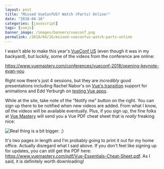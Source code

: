 ```yaml
---
layout: post
title: "Missed VueConfUS? Watch (Parts) Online!"
date: "2018-04-16"
categories: [javascript]
tags: [vuejs]
banner_image: /images/banners/vueconf.png
permalink: /2018/04/16/missed-vueconfus-watch-parts-online
---
```


I wasn't able to make this year's [VueConf US](http://us.vuejs.org/) (even though it was in my backyard), but luckily, some of the videos from the conference are online: 

https://www.vuemastery.com/conferences/vueconf-2018/opening-keynote-evan-you

Right now there's just 4 sessions, but they are *incredibly* good presentations including Rachel Nabor's on [Vue's transition](https://www.vuemastery.com/conferences/vueconf-2018/vue-in-motion-rachel-nabors) support for animations and Edd Yerburgh on [testing Vue apps](https://www.vuemastery.com/conferences/vueconf-2018/testing-vue-apps-edd-yerburgh). 

While at the site, take note of the "Notify me" button on the right. You can sign up there to be notified when new videos are added. From what I know, *all* the videos will be available eventually. Plus, if you sign up, the fine folks at [Vue Mastery](https://www.vuemastery.com/) will send you a Vue PDF cheat sheet that is *really* freaking nice:

<img src="https://static.raymondcamden.com/images/2018/04/vuecs.jpg" class="imgborder" title="Real thing is a bit bigger. ;)">

It's two pages in length and I'm probably going to print it out for my home office. Actually disregard what I said above. If you don't feel like signing up for updates, you can still get the PDF here: https://www.vuemastery.com/pdf/Vue-Essentials-Cheat-Sheet.pdf. As I said, it is definitely worth downloading!